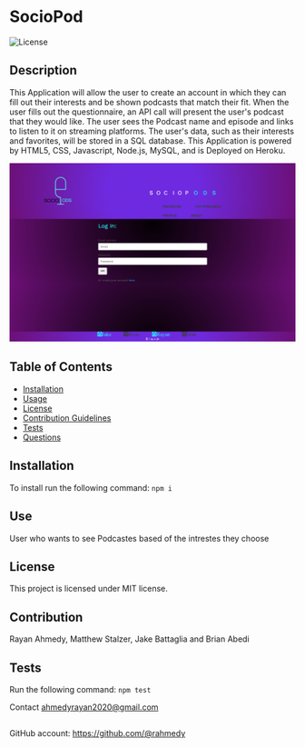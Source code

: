 # SocioPod
      
    
![License](https://img.shields.io/badge/License-MIT-blue.svg)
## Description
This Application will allow the user to create an account in which they can fill out their interests and be shown podcasts that match their fit. When the user fills out the questionnaire, an API call will present the user's podcast that they would like. The user sees the Podcast name and episode and links to listen to it on streaming platforms. The user's data, such as their interests and favorites, will be stored in a SQL database. This Application is powered by HTML5, CSS, Javascript, Node.js, MySQL, and is Deployed on Heroku.

![](assets/demo.png)

## Table of Contents
* [Installation](#installation)
* [Usage](#usage)
* [License](#license)
* [Contribution Guidelines](#contribution-guidelines)
* [Tests](#tests)
* [Questions](#questions)
## Installation
To install run the following command:
``` npm i ```
## Use
User who wants to see Podcastes based of the intrestes they choose 
## License
This project is licensed under MIT license.
## Contribution 
Rayan Ahmedy, Matthew Stalzer, Jake Battaglia and Brian Abedi
## Tests
Run the following command:
``` npm test ```


Contact ahmedyrayan2020@gmail.com
##
GitHub account:  https://github.com/@rahmedy
